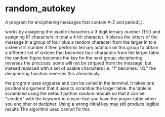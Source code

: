 # random_autokey
A program for enciphering messages that contain A-Z and period(.).

works by assigning the usable characters a 3 digit ternary number (Trit) and assigning 81 characters in
total a 4 trit character. It places the letters of the message in a group of four plus a random character
from the larger in to a sixteen trit number it then performs ternary addition on this group to obtain a
different set of sixteen that becomes four characters from the larger table. the random figure becomes
the key for the next group. deciphering reverses the proccess. some will not be stripped from the message,
but instead replaced with a set of usable characters i.e. "!" becomes: ".Q." the deciphering function
reverses this atomaticaly.

the program uses argparse and can be called in the terminal.
It takes one positional argument that it uses to scramble the larger table. the table is scrambled using the
default python random module so that it can be "seeded" with the keyword to ensure that you have the proper
table when you encipher or decipher. Using a wrong initial key may still produce legible results The algorithm
used cannot fix this.
